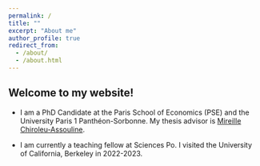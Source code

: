 ```yaml
---
permalink: /
title: ""
excerpt: "About me"
author_profile: true
redirect_from: 
  - /about/
  - /about.html
---
```


Welcome to my website!
------

* I am a PhD Candidate at the Paris School of Economics (PSE) and the University Paris 1 Panthéon-Sorbonne. My thesis advisor is [Mireille Chiroleu-Assouline](https://www.parisschoolofeconomics.eu/en/chiroleu-assouline-mireille/).

* I am currently a teaching fellow at Sciences Po. I visited the University of California, Berkeley in 2022-2023.


